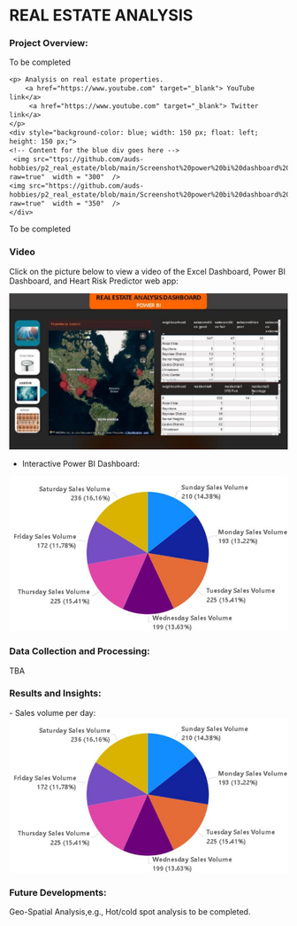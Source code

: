 # REAL ESTATE ANALYSIS

<h3>Project Overview:</h3> 
To be completed  

<br>
<section>
     
    <p> Analysis on real estate properties. 
        <a href="https://www.youtube.com" target="_blank"> YouTube link</a>
         <a href="https://www.youtube.com" target="_blank"> Twitter link</a>
    </p>
    <div style="background-color: blue; width: 150 px; float: left; height: 150 px;">
    <!-- Content for the blue div goes here -->
     <img src="ttps://github.com/auds-hobbies/p2_real_estate/blob/main/Screenshot%20power%20bi%20dashboard%20real%20estate1.png?raw=true"  width = "300"  />
    <img src="https://github.com/auds-hobbies/p2_real_estate/blob/main/Screenshot%20power%20bi%20dashboard%20real%20estate2.png?raw=true"  width = "350"  />
    </div>
</section>

To be completed 
### Video 
Click on the picture below to view a video of the Excel Dashboard, Power BI Dashboard, and Heart Risk Predictor web app:

[![Watch the video](https://github.com/auds-hobbies/p2_real_estate/blob/main/Screenshot%20power%20bi%20dashboard%20real%20estate2.png)](https://youtu.be/pFVV-cahsBc) 


- Interactive Power BI Dashboard:
<img src="https://github.com/auds-hobbies/p2_real_estate/blob/main/Screenshot%20real%20estate1.png " width="728"/> 



<h3>Data Collection and Processing:</h3>
TBA 


<h3>Results and Insights:</h3>
- Sales volume per day:
<img src="https://github.com/auds-hobbies/p2_real_estate/blob/main/Screenshot%20real%20estate1.png " width="728"/> 


<h3>Future Developments:</h3>
Geo-Spatial Analysis,e.g., Hot/cold spot analysis to be completed.
